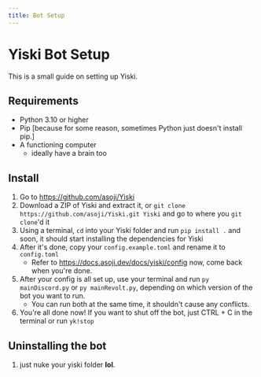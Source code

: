 ```yaml
---
title: Bot Setup
---
```


# Yiski Bot Setup

This is a small guide on setting up Yiski.

## Requirements
- Python 3.10 or higher
- Pip [because for some reason, sometimes Python just doesn't install pip.]
- A functioning computer
    - ideally have a brain too

## Install
1. Go to https://github.com/asoji/Yiski
2. Download a ZIP of Yiski and extract it, or `git clone https://github.com/asoji/Yiski.git Yiski` and go to where you `git clone`'d it
3. Using a terminal, `cd` into your Yiski folder and run `pip install .` and soon, it should start installing the dependencies for Yiski
4. After it's done, copy your `config.example.toml` and rename it to `config.toml`
    - Refer to https://docs.asoji.dev/docs/yiski/config now, come back when you're done.
5. After your config is all set up, use your terminal and run `py mainDiscord.py` or `py mainRevolt.py`, depending on which version of the bot you want to run.
    - You can run both at the same time, it shouldn't cause any conflicts.
6. You're all done now! If you want to shut off the bot, just CTRL + C in the terminal or run `yk!stop`

## Uninstalling the bot

1. just nuke your yiski folder **lol**.